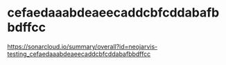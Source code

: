 # cefaedaaabdeaeecaddcbfcddabafbbdffcc
https://sonarcloud.io/summary/overall?id=neojarvis-testing_cefaedaaabdeaeecaddcbfcddabafbbdffcc


<!-- helloworld -->